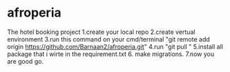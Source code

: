 # afroperia
The hotel booking project
1.create your local repo
2.create vertual environment
3.run this command on your cmd/terminal "git remote add origin https://github.com/Barnaan2/afroperia.git"
4.run "git pull "
5.install all package that i wirte in the requirement.txt
6. make migrations. 
7.now you are good go.
